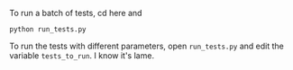 To run a batch of tests, cd here and

```
python run_tests.py
```

To run the tests with different parameters, open `run_tests.py` and edit the variable `tests_to_run`. I know it's lame.
